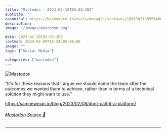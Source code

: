 ```yaml
---
title: "Mastodon - 2023-02-10T03:03:20Z"
subtitle: ""
canonical: https://hachyderm.io/users/mweagle/statuses/109838218095640687
description:
image: "/images/mastodon.png"

date: 2023-02-10T03:03:20Z
lastmod: 2024-03-09T15:24:03-08:00
image: ""
tags: ["Social Media"]

categories: ["mastodon"]
---
```

![Mastodon](/images/mastodon.png)

<p>“It&#39;s for these reasons that I argue we should name the team after the outcomes we wanted them to achieve, rather than in terms of a technical solution they might want to use.”</p><p><a href="https://samnewman.io/blog/2023/02/08/dont-call-it-a-platform/" target="_blank" rel="nofollow noopener noreferrer" translate="no"><span class="invisible">https://</span><span class="ellipsis">samnewman.io/blog/2023/02/08/d</span><span class="invisible">ont-call-it-a-platform/</span></a></p>


###### [Mastodon Source 🐘](https://hachyderm.io/@mweagle/109838218095640687)

___
